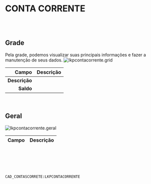 # CONTA CORRENTE
<br>
<br>

## Grade
Pela grade, podemos visualizar suas principais informações e fazer a manutenção de seus dados.
![lkpcontacorrente.grid](https://raw.githubusercontent.com/netforcews/docs-erp/master/geral/imagens/lkpcontacorrente.grid.png)

Campo | Descrição
--:|---
**Descrição** | 
**Saldo** | 
<br>

## Geral
![lkpcontacorrente.geral](https://raw.githubusercontent.com/netforcews/docs-erp/master/geral/imagens/lkpcontacorrente.geral.png)

Campo | Descrição
--:|---
<br>
<br>
<br>
<br>

```CAD_CONTASCORRETE:LKPCONTACORRENTE```
